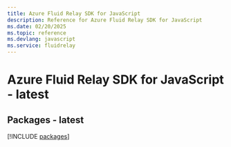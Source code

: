 ```yaml
---
title: Azure Fluid Relay SDK for JavaScript
description: Reference for Azure Fluid Relay SDK for JavaScript
ms.date: 02/20/2025
ms.topic: reference
ms.devlang: javascript
ms.service: fluidrelay
---
```

# Azure Fluid Relay SDK for JavaScript - latest
## Packages - latest
[!INCLUDE [packages](fluid-relay-index.md)]